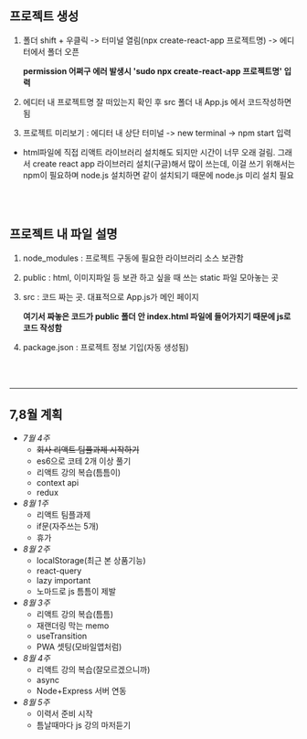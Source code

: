 ## 프로젝트 생성

1. 폴더 shift + 우클릭 -> 터미널 열림(npx create-react-app 프로젝트명) -> 에디터에서 폴더 오픈

    **permission 어쩌구 에러 발생시 'sudo npx create-react-app 프로젝트명' 입력**

2. 에디터 내 프로젝트명 잘 떠있는지 확인 후 src 폴더 내 App.js 에서 코드작성하면 됨

3. 프로젝트 미리보기 : 에디터 내 상단 터미널 -> new terminal -> npm start 입력

 - html파일에 직접 리액트 라이브러리 설치해도 되지만 시간이 너무 오래 걸림. 그래서 create react app 라이브러리 설치(구글)해서 많이 쓰는데, 이걸 쓰기 위해서는 npm이 필요하며 node.js 설치하면 같이 설치되기 때문에 node.js 미리 설치 필요
<br>
<br>

## 프로젝트 내 파일 설명
1. node_modules : 프로젝트 구동에 필요한 라이브러리 소스 보관함

2. public : html, 이미지파일 등 보관 하고 싶을 때 쓰는 static 파일 모아놓는 곳

3. src : 코드 짜는 곳. 대표적으로 App.js가 메인 페이지 

    **여기서 짜놓은 코드가 public 폴더 안 index.html 파일에 들어가지기 때문에 js로 코드 작성함**
    
4. package.json : 프로젝트 정보 기입(자동 생성됨)

<br><br>

--------------------------------

## 7,8월 계획
- *7월 4주*
  - ~~회사 리액트 팀플과제 시작하기~~
  - es6으로 코테 2개 이상 풀기
  - 리액트 강의 복습(틈틈이)
  - context api
  - redux
- *8월 1주*
   - 리액트 팀플과제
   - if문(자주쓰는 5개)
   - 휴가
- *8월 2주*
   - localStorage(최근 본 상품기능)
   - react-query
   - lazy important
   - 노마드로 js 틈틈이 제발
- *8월 3주*
   - 리액트 강의 복습(틈틈)
   - 재랜더링 막는 memo
   - useTransition
   - PWA 셋팅(모바일앱처럼)
- *8월 4주*
   - 리액트 강의 복습(잘모르겠으니까) 
   - async
   - Node+Express 서버 연동
- *8월 5주*
   - 이력서 준비 시작
   - 틈날때마다 js 강의 마저듣기
